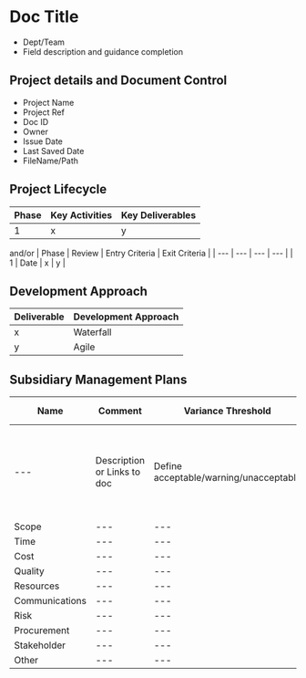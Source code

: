 # Doc Title
* Dept/Team
* Field description and guidance completion

## Project details and Document Control
* Project Name
* Project Ref
* Doc ID
* Owner
* Issue Date
* Last Saved Date
* FileName/Path

## Project Lifecycle
| Phase | Key Activities | Key Deliverables |
| --- | --- | --- |
| 1 | x | y|
and/or
| Phase | Review | Entry Criteria | Exit Criteria |
| --- | --- | --- | --- |
| 1 | Date | x | y |

## Development Approach
| Deliverable | Development Approach |
| --- | --- |
| x | Waterfall |
| y | Agile |

## Subsidiary Management Plans
| Name | Comment| Variance Threshold | Baseline Management |
| --- | --- | --- | --- |
| --- | Description or Links to doc | Define acceptable/warning/unacceptable | How the baseline will be monitored and managed. Describe responses to variance |
| Scope | --- | --- | --- |
| Time | --- | --- | --- |
| Cost | --- | --- | --- |
| Quality | --- | --- | --- |
| Resources | --- | --- | --- |
| Communications | --- | --- | --- |
| Risk | --- | --- | --- |
| Procurement | --- | --- | --- |
| Stakeholder | --- | --- | --- |
| Other | --- | --- | --- |

